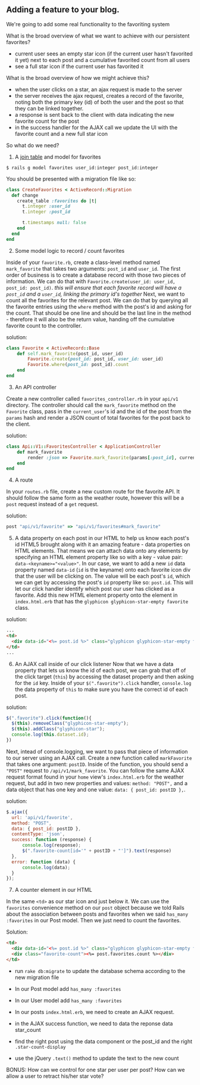 ## Adding a feature to your blog.

We're going to add some real functionality to the favoriting system

What is the broad overview of what we want to achieve with our persistent favorites?
* current user sees an empty star icon (if the current user hasn't favorited it yet) next to each post and a cumulative favorited count from all users
* see a full star icon if the current user has favorited it

What is the broad overview of how we might achieve this?
* when the user clicks on a star, an ajax request is made to the server
* the server receives the ajax request, creates a record of the favorite, noting both the primary key (id) of both the user and the post so that they can be linked together.
* a response is sent back to the client with data indicating the new favorite count for the post
* in the success handler for the AJAX call we update the UI with the favorite count and a new full star icon

So what do we need?

1. A [join table](https://en.wikipedia.org/wiki/Associative_entity) and model for favorites

`$ rails g model favorites user_id:integer post_id:integer`

You should be presented with a migration file like so:
```rb
class CreateFavorites < ActiveRecord::Migration
  def change
    create_table :favorites do |t|
      t.integer :user_id
      t.integer :post_id

      t.timestamps null: false
    end
  end
end
```

2. Some model logic to record / count favorites

Inside of your `favorite.rb`, create a class-level method named `mark_favorite` that takes two arguments: `post_id` and `user_id`. The first order of business is to create a database record with those two pieces of information. We can do that with `Favorite.create(user_id: user_id, post_id: post_id)`. *this will ensure that each favorite record will have a `post_id` and a `user_id`, linking the primary id's together* Next, we want to count all the favorites for the relevant post. We can do that by querying all the favorite entries using the `where` method with the post's id and asking for the count. That should be one line and should be the last line in the method - therefore it will also be the return value, handing off the cumulative favorite count to the controller.

solution:
```rb
class Favorite < ActiveRecord::Base
    def self.mark_favorite(post_id, user_id)
        Favorite.create(post_id: post_id, user_id: user_id)
        Favorite.where(post_id: post_id).count
    end
end
```

3. An API controller

Create a new controller called `favorites_controller.rb` in your `api/v1` directory.
The controller should call the `mark_favorite` method on the `Favorite` class, pass in the `current_user`'s id and the id of the post from the `params` hash and render a JSON count of total favorites for the post back to the client.

solution:
```rb
class Api::V1::FavoritesController < ApplicationController
    def mark_favorite
        render :json => Favorite.mark_favorite(params[:post_id], current_user.id)
    end
end
```
4. A route

In your `routes.rb` file, create a new custom route for the favorite API. It should follow the same form as the weather route, however this will be a `post` request instead of a `get` request.

solution:
```rb
post "api/v1/favorite" => "api/v1/favorites#mark_favorite"
```

5. A data property on each post in our HTML to help us know each post's id
HTML5 brought along with it an amazing feature - data properties on HTML elements. That means we can attach data onto any elements by specifying an HTML element property like so with a key - value pair: `data-<keyname>="<value>"`. In our case, we want to add a new `id` data property named `data-id` (`id` is the keyname) onto each favorite icon div that the user will be clicking on. The value will be each post's `id`, which we can get by accessing the post's `id` property like so: `post.id`. This will let our click handler identify which post our user has clicked as a favorite. Add this new HTML element property onto the element in `index.html.erb` that has the `glyphicon glyphicon-star-empty favorite` class.

solution:

```html
...
<td>
  <div data-id="<%= post.id %>" class="glyphicon glyphicon-star-empty favorite"></div>
</td>
...
```

6. An AJAX call inside of our click listener
Now that we have a data property that lets us know the id of each post, we can grab that off of the click target (`this`) by accessing the dataset property and then asking for the `id` key. Inside of your `$(".favorite").click` handler, `console.log` the data property of `this` to make sure you have the correct id of each post.

solution:
```js
$(".favorite").click(function(){
  $(this).removeClass("glyphicon-star-empty");
  $(this).addClass("glyphicon-star");
  console.log(this.dataset.id);
})
```

Next, intead of console.logging, we want to pass that piece of information to our server using an AJAX call. Create a new function called `markFavorite` that takes one argument: `postID`. Inside of the function, you should send a `"POST"` request to `/api/v1/mark_favorite`.  You can follow the same AJAX request format found in your `home` view's `index.html.erb` for the weather request, but add in two new properties and values: `method: "POST",` and a data object that has one key and one value: `data: { post_id: postID },`.

solution:
```js
$.ajax({
  url: 'api/v1/favorite',
  method: "POST",
  data: { post_id: postID },
  contentType: 'json',
  success: function (response) {
      console.log(response);
      $(".favorite-count[id='" + postID + "']").text(response)
  },
  error: function (data) {
      console.log(data);
  }
}); 
```

7. A counter element in our HTML

In the same `<td>` as our star icon and just below it. We can use the `favorites` convenience method on our `post` object because we told Rails about the association between posts and favorites when we said `has_many :favorites` in our Post model. Then we just need to count the favorites.

Solution:
```html
<td>
  <div data-id="<%= post.id %>" class="glyphicon glyphicon-star-empty favorite"></div>
  <div class="favorite-count"><%= post.favorites.count %></div>
</td>
```


* run `rake db:migrate` to update the database schema according to the new migration file
* In our Post model add `has_many :favorites`
* In our User model add `has_many :favorites`

* In our posts `index.html.erb`, we need to create an AJAX request.

* in the AJAX success function, we need to data the reponse data star_count
* find the right post using the data component or the post_id and the right `.star-count-display`
* use the jQuery `.text()` method to update the text to the new count

BONUS:
How can we control for one star per user per post?
How can we allow a user to retract his/her star vote?
